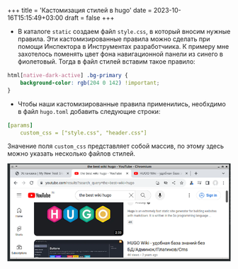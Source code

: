 +++
title = 'Кастомизация стилей в hugo'
date = 2023-10-16T15:15:49+03:00
draft = false
+++
- В каталоге `static` создаем файл `style.css`, в который вносим нужные правила. Эти кастомизированные правила можно сделать при помощи Инспектора в Инструментах разработчиика. К примеру мне захотелось поменять цвет фона навигационной панели из синего в фиолетовый. Тогда в файл стилей вставим такое правило:

```css
html[native-dark-active] .bg-primary {
    background-color: rgb(204 0 142) !important;
}
```

- Чтобы наши кастомизированные правила применились, необхдимо в файл `hugo.toml` добавить следующие строки:

```yaml
[params]
	custom_css = ["style.css", "header.css"]
```

Значение поля `custom_css` представляет собой массив, по этому здесь можно указать несколько файлов стилей.

![](/hugo/custom/chromium.png)

